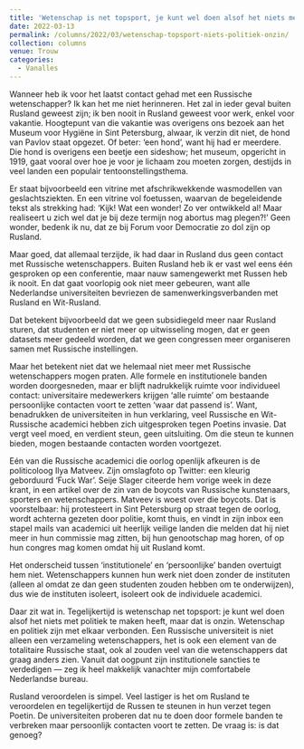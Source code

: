 ```yaml
---
title: 'Wetenschap is net topsport, je kunt wel doen alsof het niets met politiek te maken heeft, maar dat is onzin'
date: 2022-03-13
permalink: /columns/2022/03/wetenschap-topsport-niets-politiek-onzin/
collection: columns
venue: Trouw
categories:
  - Vanalles
---
```


Wanneer heb ik voor het laatst contact gehad met een Russische wetenschapper? Ik kan het me niet herinneren. Het zal in ieder geval buiten Rusland geweest zijn; ik ben nooit in Rusland geweest voor werk, enkel voor vakantie. Hoogtepunt van die vakantie was overigens ons bezoek aan het Museum voor Hygiëne in Sint Petersburg, alwaar, ik verzin dit niet, de hond van Pavlov staat opgezet. Of beter: ‘een hond’, want hij had er meerdere. Die hond is overigens een beetje een sideshow; het museum, opgericht in 1919, gaat vooral over hoe je voor je lichaam zou moeten zorgen, destijds in veel landen een populair tentoonstellingsthema.

Er staat bijvoorbeeld een vitrine met afschrikwekkende wasmodellen van geslachtsziekten. En een vitrine vol foetussen, waarvan de begeleidende tekst als strekking had: ‘Kijk! Wat een wonder! Zo ver ontwikkeld al! Maar realiseert u zich wel dat je bij deze termijn nog abortus mag plegen?!’ Geen wonder, bedenk ik nu, dat ze bij Forum voor Democratie zo dol zijn op Rusland.

Maar goed, dat allemaal terzijde, ik had daar in Rusland dus geen contact met Russische wetenschappers. Buiten Rusland heb ik er vast wel eens één gesproken op een conferentie, maar nauw samengewerkt met Russen heb ik nooit. En dat gaat voorlopig ook niet meer gebeuren, want alle Nederlandse universiteiten bevriezen de samenwerkingsverbanden met Rusland en Wit-Rusland.

Dat betekent bijvoorbeeld dat we geen subsidiegeld meer naar Rusland sturen, dat studenten er niet meer op uitwisseling mogen, dat er geen datasets meer gedeeld worden, dat we geen congressen meer organiseren samen met Russische instellingen.

Maar het betekent niet dat we helemaal niet meer met Russische wetenschappers mogen praten. Alle formele en institutionele banden worden doorgesneden, maar er blijft nadrukkelijk ruimte voor individueel contact: universitaire medewerkers krijgen ‘alle ruimte’ om bestaande persoonlijke contacten voort te zetten ‘waar dat passend is’. Want, benadrukken de universiteiten in hun verklaring, veel Russische en Wit-Russische academici hebben zich uitgesproken tegen Poetins invasie. Dat vergt veel moed, en verdient steun, geen uitsluiting. Om die steun te kunnen bieden, mogen bestaande contacten worden voortgezet.

Eén van die Russische academici die oorlog openlijk afkeuren is de politicoloog Ilya Matveev. Zijn omslagfoto op Twitter: een kleurig geborduurd ‘Fuck War’. Seije Slager citeerde hem vorige week in deze krant, in een artikel over de zin van de boycots van Russische kunstenaars, sporters en wetenschappers. Matveev is woest over die boycots. Dat is voorstelbaar: hij protesteert in Sint Petersburg op straat tegen de oorlog, wordt achterna gezeten door politie, komt thuis, en vindt in zijn inbox een stapel mails van academici uit heerlijk veilige landen die melden dat hij niet meer in hun commissie mag zitten, bij hun genootschap mag horen, of op hun congres mag komen omdat hij uit Rusland komt.

Het onderscheid tussen ‘institutionele’ en ‘persoonlijke’ banden overtuigt hem niet. Wetenschappers kunnen hun werk niet doen zonder de instituten (alleen al omdat ze dan geen studenten zouden hebben om te onderwijzen), dus wie de instituten isoleert, isoleert ook de individuele academici.

Daar zit wat in. Tegelijkertijd is wetenschap net topsport: je kunt wel doen alsof het niets met politiek te maken heeft, maar dat is onzin. Wetenschap en politiek zijn met elkaar verbonden. Een Russische universiteit is niet alleen een verzameling wetenschappers, het is ook een element van de totalitaire Russische staat, ook al zouden veel van die wetenschappers dat graag anders zien. Vanuit dat oogpunt zijn institutionele sancties te verdedigen — zeg ik heel makkelijk vanachter mijn comfortabele Nederlandse bureau.

Rusland veroordelen is simpel. Veel lastiger is het om Rusland te veroordelen en tegelijkertijd de Russen te steunen in hun verzet tegen Poetin. De universiteiten proberen dat nu te doen door formele banden te verbreken maar persoonlijk contacten voort te zetten. De vraag is: is dat genoeg?
